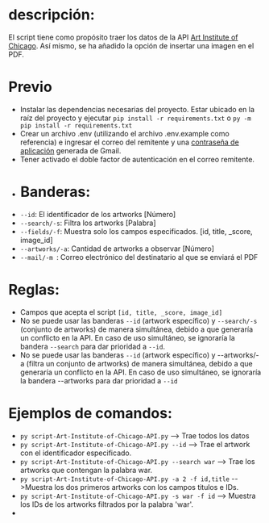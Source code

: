 # descripción:
El script tiene como propósito traer los datos de la API  [Art Institute of Chicago](https://api.artic.edu/docs/). Así mismo, se ha añadido la opción de insertar una imagen en el PDF.
# Previo
* Instalar las dependencias necesarias del proyecto. Estar ubicado en la raíz del proyecto y ejecutar ```pip install -r requirements.txt``` o ```py -m pip install -r requirements.txt```
* Crear un archivo .env (utilizando el archivo .env.example como referencia) e ingresar el correo del remitente y una [contraseña de aplicación](https://profinomics.com/crear-contrasena-de-aplicacion-gmail/#:~:text=Para%20generar%20una%20contrase%C3%B1a%20de%20aplicaci%C3%B3n%20en%20Gmail%2C,en%20%E2%80%9CAcceder%20a%20contrase%C3%B1as%20de%20aplicaci%C3%B3n%E2%80%9D.%20M%C3%A1s%20elementos) generada de Gmail.
* Tener activado el doble factor de autenticación en el correo remitente.
* # Banderas:
* ```--id```: El identificador de los artworks [Número]
* ```--search/-s```: Filtra los artworks [Palabra]
* ```--fields/-f```: Muestra solo los campos especificados. [id, title, _score, image_id]
* ```--artworks/-a```: Cantidad de artworks a observar [Número]
*  ```--mail/-m ```: Correo electrónico del destinatario al que se enviará el PDF
# Reglas:
* Campos que acepta el script ` [id, title, _score, image_id] `
* No se puede usar las banderas ```--id``` (artwork específico) y ```--search/-s``` (conjunto de artworks) de manera simultánea, debido a que generaría un conflicto en la API. En caso de uso simultáneo, se ignoraría la bandera ```--search``` para dar prioridad a ```--id```.
* No se puede usar las banderas ```--id``` (artwork específico) y --artworks/-a (filtra un conjunto de artworks) de manera simultánea, debido a que generaría un conflicto en la API. En caso de uso simultáneo, se ignoraría la bandera --artworks para dar prioridad a ```--id```
# Ejemplos de comandos:
* ```py script-Art-Institute-of-Chicago-API.py```  --> Trae todos los datos
* ```py script-Art-Institute-of-Chicago-API.py --id``` --> Trae el artwork con el identificador especificado.
* ```py script-Art-Institute-of-Chicago-API.py --search war``` --> Trae los artworks que contengan la palabra war.
* ```py script-Art-Institute-of-Chicago-API.py -a 2 -f id,title``` -->Muestra los dos primeros artworks con los campos titulos e IDs.
* ```py script-Art-Institute-of-Chicago-API.py -s war -f id``` --> Muestra los IDs de los artworks filtrados por la palabra 'war'.
* 
